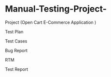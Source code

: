 # Manual-Testing-Project-
Project (Open Cart E-Commerce Application )

Test Plan

Test Cases

Bug Report

RTM

Test Report 
